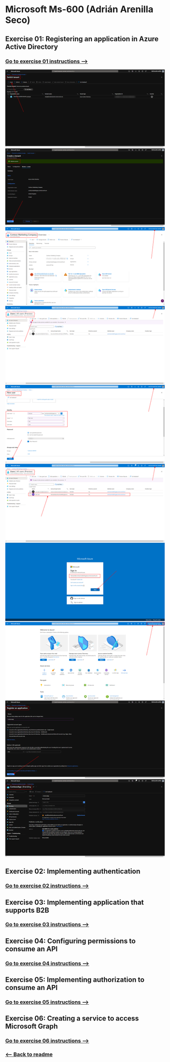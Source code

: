 # Microsoft Ms-600 (Adrián Arenilla Seco)

## Exercise 01: Registering an application in Azure Active Directory
### [Go to exercise 01 instructions -->](02-Exercise-1-Registering-an-application-in-Azure-Active-Directory.md)


![](Evidences/Image02a.png)
![](Evidences/Image02b.png)
![](Evidences/Image02c.png)
![](Evidences/Image02d.png)
![](Evidences/Image02e.png)
![](Evidences/Image02f.png)
![](Evidences/Image02g.png)
![](Evidences/Image02h.png)
![](Evidences/Image02i.png)
![](Evidences/Image02j.png)


## Exercise 02: Implementing authentication
### [Go to exercise 02 instructions -->](03-Exercise-2-Implementing-authentication.md)



## Exercise 03: Implementing application that supports B2B
### [Go to exercise 03 instructions -->](04-Exercise-3-Implementing-application-that-supports-B2B.md)



## Exercise 04: Configuring permissions to consume an API
### [Go to exercise 04 instructions -->](05-Exercise-4-Configuring-permissions-to-consume-an-API.md)



## Exercise 05: Implementing authorization to consume an API
### [Go to exercise 05 instructions -->](06-Exercise-5-Implementing-authorization-to-consume-an-API.md)



## Exercise 06: Creating a service to access Microsoft Graph
### [Go to exercise 06 instructions -->](07-Exercise-6-Creating-a-service-to-access-Microsoft-Graph.md)




### [<-- Back to readme](../README.md)